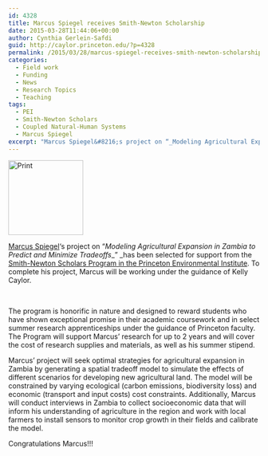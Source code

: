 ```yaml
---
id: 4328
title: Marcus Spiegel receives Smith-Newton Scholarship
date: 2015-03-28T11:44:06+00:00
author: Cynthia Gerlein-Safdi
guid: http://caylor.princeton.edu/?p=4328
permalink: /2015/03/28/marcus-spiegel-receives-smith-newton-scholarship/
categories:
  - Field work
  - Funding
  - News
  - Research Topics
  - Teaching
tags:
  - PEI
  - Smith-Newton Scholars
  - Coupled Natural-Human Systems
  - Marcus Spiegel
excerpt: "Marcus Spiegel&#8216;s project on “_Modeling Agricultural Expansion in Zambia to Predict and Minimize Tradeoffs__” _has been selected for support from the Smith-Newton Scholars Program in the Princeton Environmental Institute"
---
```

[<img class="alignleft wp-image-2965 size-thumbnail" src="http://caylor.eri.ucsb.edu/wp-content/uploads/2013/04/pei_stacked_logo-150x150.jpg" alt="Print" width="150" height="150" />](http://caylor.eri.ucsb.edu/wp-content/uploads/2013/04/pei_stacked_logo.jpg)

<a href="http://caylor.eri.ucsb.edu/portfolio-item/marcus-spiegel-pei-grand-challenges-intern-2014/" target="_blank">Marcus Spiegel</a>&#8216;s project on “_Modeling Agricultural Expansion in Zambia to Predict and Minimize Tradeoffs__” _has been selected for support from the <a href="http://www.princeton.edu/pei/undergrads/pei-environmental-scholar/" target="_blank">Smith-Newton Scholars Program in the Princeton Environmental Institute</a>. <!--more-->To complete his project, Marcus will be working under the guidance of Kelly Caylor.

&nbsp;

<!--more-->

<span id="more-3859"></span>The program is honorific in nature and designed to reward students who have shown exceptional promise in their academic coursework and in select summer research apprenticeships under the guidance of Princeton faculty. The Program will support Marcus’ research for up to 2 years and will cover the cost of research supplies and materials, as well as his summer stipend.

<p class="p1">
  <span class="s1">Marcus&#8217; project will seek optimal strategies for agricultural expansion in Zambia by generating a spatial tradeoff model to simulate the effects of different scenarios for developing new agricultural land. The model will be constrained by varying ecological (carbon emissions, biodiversity loss) and economic (transport and input costs) cost constraints. Additionally, Marcus will conduct interviews in Zambia to collect socioeconomic data that will inform his understanding of agriculture in the region and work with local farmers to install sensors to monitor crop growth in their fields and calibrate the model.</span>
</p>

Congratulations Marcus!!!

&nbsp;